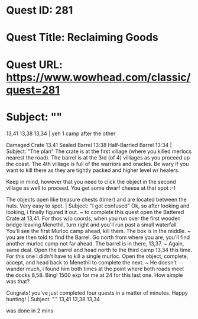 # Quest ID: 281
# Quest Title: Reclaiming Goods
# Quest URL: https://www.wowhead.com/classic/quest=281
# Subject: "<Blank>"
13,41
13,38
13,34 | yeh 1 camp after the other

Damaged Crate 13.41
Sealed Barrel 13:38
Half-Barried Barrel 13:34 | Subject: "The plan"
The crate is at the first village (where you killed merlocs nearest the road). The barrel is at the 3rd (of 4) villiages as you proceed up the coast. The 4th villiage is full of the warriors and oracles. Be wary if you want to kill there as they are tightly packed and higher level w/ healers.

Keep in mind, however that you need to click the object in the second village as well to proceed. You get some dwarf cheese at that spot :-)

The objects open like treasure chests (timer) and are located between the huts. Very easy to spot. | Subject: "I got confused"
Ok, so after looking and looking, i finally figured it out.
~ to complete this quest open the Battered Crate at 13,41. For thos w/o coords, when you run over the first wooden bridge leaving Menethil, turn right and you'll run past a small waterfall. You'll see the first Murloc camp ahead, kill them. The box is in the middle.
~ you are then told to find the Barrel. Go north from where you are, you'll find another murloc camp not far ahead. The barrel is in there, 13,37.
~ Again, same deal. Open the barrel and head north to the third camp 13,34 this time. For this one i didn't have to kill a single murloc. Open the object, complete, accept, and head back to Menethil to complete the next.
~ He doesn't wander much, i found him both times at the point where both roads meet the docks 8,58. Bing! 1500 exp for me at 24 for this last one. How simple was that?

Congrats! you've just completed four quests in a matter of minutes. Happy hunting! | Subject: "."
13,41
13,38
13,34

was done in 2 mins